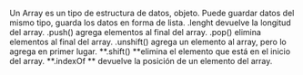 Un Array es un tipo de estructura de datos, objeto. Puede guardar datos del mismo tipo, guarda los datos en forma de lista.
.lenght devuelve la longitud del array.
.push() agrega elementos al final del array.
.pop() elimina elementos al final del array.
.unshift() agrega un elemento al array, pero lo agrega en primer lugar.
**.shift() **elimina el elemento que está en el inicio del array.
**.indexOf ** devuelve la posición de un elemento del array.